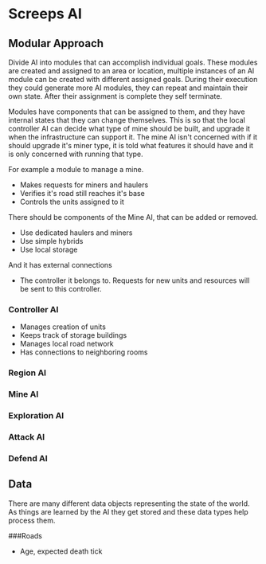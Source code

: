 # Screeps AI
## Modular Approach

Divide AI into modules that can accomplish individual goals. These modules are created and assigned to an area or location, multiple instances of an AI module can be created with different assigned goals. During their execution they could generate more AI modules, they can repeat and maintain their own state. After their assignment is complete they self terminate.

Modules have components that can be assigned to them, and they have internal states that they can change themselves. This is so that the local controller AI can decide what type of mine should be built, and upgrade it when the infrastructure can support it. The mine AI isn't concerned with if it should upgrade it's miner type, it is told what features it should have and it is only concerned with running that type.

For example a module to manage a mine.
- Makes requests for miners and haulers
- Verifies it's road still reaches it's base
- Controls the units assigned to it

There should be components of the Mine AI, that can be added or removed.
- Use dedicated haulers and miners
- Use simple hybrids
- Use local storage

And it has external connections
- The controller it belongs to. Requests for new units and resources will be sent to this controller.

### Controller AI
- Manages creation of units
- Keeps track of storage buildings
- Manages local road network
- Has connections to neighboring rooms

### Region AI
### Mine AI
### Exploration AI
### Attack AI
### Defend AI



## Data
There are many different data objects representing the state of the world. As things are learned by the AI they get stored and these data types help process them.

###Roads
- Age, expected death tick
